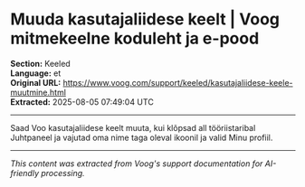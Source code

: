 # Muuda kasutajaliidese keelt | Voog mitmekeelne koduleht ja e-pood

**Section:** Keeled  
**Language:** et  
**Original URL:** https://www.voog.com/support/keeled/kasutajaliidese-keele-muutmine.html  
**Extracted:** 2025-08-05 07:49:04 UTC

---

Saad Voo kasutajaliidese keelt muuta, kui klõpsad all tööriistaribal Juhtpaneel ja vajutad oma nime taga oleval ikoonil ja valid Minu profiil.

---

*This content was extracted from Voog's support documentation for AI-friendly processing.*
